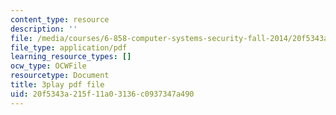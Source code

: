 ```yaml
---
content_type: resource
description: ''
file: /media/courses/6-858-computer-systems-security-fall-2014/20f5343a215f11a03136c0937347a490_TQhmua7Z2cY.pdf
file_type: application/pdf
learning_resource_types: []
ocw_type: OCWFile
resourcetype: Document
title: 3play pdf file
uid: 20f5343a-215f-11a0-3136-c0937347a490
---
```


